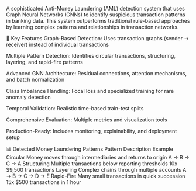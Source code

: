 A sophisticated Anti-Money Laundering (AML) detection system that uses Graph Neural Networks (GNNs) to identify suspicious transaction patterns in banking data. This system outperforms traditional rule-based approaches by learning complex patterns and relationships in transaction networks.

🚀 Key Features
Graph-Based Detection: Uses transaction graphs (sender → receiver) instead of individual transactions

Multiple Pattern Detection: Identifies circular transactions, structuring, layering, and rapid-fire patterns

Advanced GNN Architecture: Residual connections, attention mechanisms, and batch normalization

Class Imbalance Handling: Focal loss and specialized training for rare anomaly detection

Temporal Validation: Realistic time-based train-test splits

Comprehensive Evaluation: Multiple metrics and visualization tools

Production-Ready: Includes monitoring, explainability, and deployment setup

📊 Detected Money Laundering Patterns
Pattern	Description	Example
Circular	Money moves through intermediaries and returns to origin	A → B → C → A
Structuring	Multiple transactions below reporting thresholds	10x $9,500 transactions
Layering	Complex chains through multiple accounts	A → B → C → D → E
Rapid-Fire	Many small transactions in quick succession	15x $500 transactions in 1 hour
